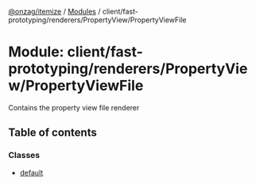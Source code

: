 [@onzag/itemize](../README.md) / [Modules](../modules.md) / client/fast-prototyping/renderers/PropertyView/PropertyViewFile

# Module: client/fast-prototyping/renderers/PropertyView/PropertyViewFile

Contains the property view file renderer

## Table of contents

### Classes

- [default](../classes/client_fast_prototyping_renderers_PropertyView_PropertyViewFile.default.md)
